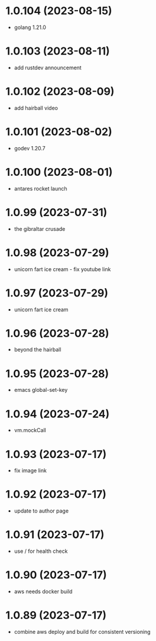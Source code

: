 # 1.0.104 (2023-08-15)

* golang 1.21.0

# 1.0.103 (2023-08-11)

* add rustdev announcement

# 1.0.102 (2023-08-09)

* add hairball video

# 1.0.101 (2023-08-02)

* godev 1.20.7

# 1.0.100 (2023-08-01)

* antares rocket launch

# 1.0.99 (2023-07-31)

* the gibraltar crusade

# 1.0.98 (2023-07-29)

* unicorn fart ice cream - fix youtube link

# 1.0.97 (2023-07-29)

* unicorn fart ice cream

# 1.0.96 (2023-07-28)

* beyond the hairball

# 1.0.95 (2023-07-28)

* emacs global-set-key

# 1.0.94 (2023-07-24)

* vm.mockCall

# 1.0.93 (2023-07-17)

* fix image link

# 1.0.92 (2023-07-17)

* update to author page

# 1.0.91 (2023-07-17)

* use / for health check

# 1.0.90 (2023-07-17) 

* aws needs docker build

# 1.0.89 (2023-07-17) 

* combine aws deploy and build for consistent versioning

